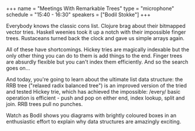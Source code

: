 +++
name = "Meetings With Remarkable Trees"
type = "microphone"
schedule = "15:40 - 16:30"
speakers = ["Bodil Stokke"]
+++

Everybody knows the classic cons list. Clojure brag about their bitmapped vector tries. Haskell weenies took it up a notch with their impossible finger trees. Rustaceans turned back the clock and gave us simple arrays again.

All of these have shortcomings. Hickey tries are magically indexable but the only other thing you can do to them is add things to the end. Finger trees are absurdly flexible but you can't index them efficiently. And so the search goes on...

And today, you're going to learn about the ultimate list data structure: the RRB tree ("relaxed radix balanced tree") is an improved version of the tried and tested Hickey trie, which has achieved the impossible: /every/ basic operation is efficient - push and pop on either end, index lookup, split and join. RRB trees pull no punches.

Watch as Bodil shows you diagrams with brightly coloured boxes in an enthusiastic effort to explain why data structures are amazingly exciting.